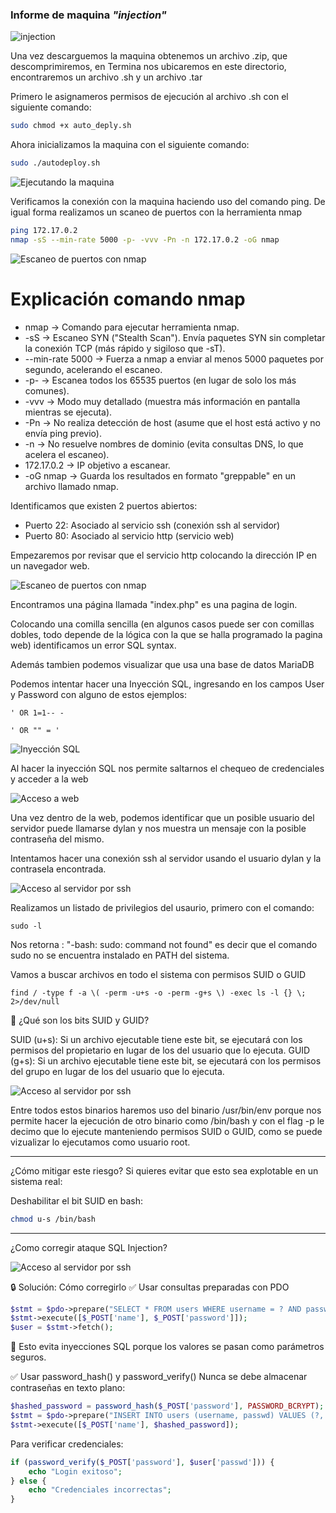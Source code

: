 ### Informe de maquina *"injection"*

![injection](../../data/muy_facil/injection/screenshots/machine.png)

Una vez descarguemos la maquina obtenemos un archivo .zip, que descomprimiremos, en Termina nos ubicaremos en este directorio, encontraremos un archivo .sh y un archivo .tar

Primero le asignameros permisos de ejecución al archivo .sh con el siguiente comando:
```bash
sudo chmod +x auto_deply.sh
```
Ahora inicializamos la maquina con el siguiente comando:
```bash
sudo ./autodeploy.sh
```

![Ejecutando la maquina](../../data/muy_facil/injection/screenshots/run_machine.png)

Verificamos la conexión con la maquina haciendo uso del comando ping.
De igual forma realizamos un scaneo de puertos con la herramienta nmap

```bash
ping 172.17.0.2
nmap -sS --min-rate 5000 -p- -vvv -Pn -n 172.17.0.2 -oG nmap
```

![Escaneo de puertos con nmap](../../data/muy_facil/injection/screenshots/nmap_scan.png)


# Explicación comando nmap #

- nmap → Comando para ejecutar herramienta nmap.
- -sS → Escaneo SYN ("Stealth Scan"). Envía paquetes SYN sin completar la conexión TCP (más rápido y sigiloso que -sT).
- --min-rate 5000 → Fuerza a nmap a enviar al menos 5000 paquetes por segundo, acelerando el escaneo.
- -p- → Escanea todos los 65535 puertos (en lugar de solo los más comunes).
- -vvv → Modo muy detallado (muestra más información en pantalla mientras se ejecuta).
- -Pn → No realiza detección de host (asume que el host está activo y no envía ping previo).
- -n → No resuelve nombres de dominio (evita consultas DNS, lo que acelera el escaneo).
- 172.17.0.2 → IP objetivo a escanear.
- -oG nmap → Guarda los resultados en formato "greppable" en un archivo llamado nmap.


Identificamos que existen 2 puertos abiertos:
- Puerto 22: Asociado al servicio ssh (conexión ssh al servidor)
- Puerto 80: Asociado al servicio http (servicio web)

Empezaremos por revisar que el servicio http colocando la dirección IP en un navegador web.

![Escaneo de puertos con nmap](../../data/muy_facil/injection/screenshots/vulnerable.png)

Encontramos una página llamada "index.php" es una pagina de login.

Colocando una comilla sencilla (en algunos casos puede ser con comillas dobles, todo depende de la lógica con la que se halla programado la pagina web) identificamos un error SQL syntax.

Además tambien podemos visualizar que usa una base de datos MariaDB

Podemos intentar hacer una Inyección SQL, ingresando en los campos User y Password con alguno de estos ejemplos:

```
' OR 1=1-- -

' OR "" = '
```

![Inyección SQL](../../data/muy_facil/injection/screenshots/sql_injection.png)

Al hacer la inyección SQL nos permite saltarnos el chequeo de credenciales y acceder a la web

![Acceso a web](../../data/muy_facil/injection/screenshots/credentials.png)

Una vez dentro de la web, podemos identificar que un posible usuario del servidor puede llamarse dylan y nos muestra un mensaje con la posible contraseña del mismo.

Intentamos hacer una conexión ssh al servidor usando el usuario dylan y la contrasela encontrada.

![Acceso al servidor por ssh](../../data/muy_facil/injection/screenshots/login.png)

Realizamos un listado de privilegios del usaurio, primero con el comando:
```
sudo -l
```
Nos retorna : "-bash: sudo: command not found" es decir que el comando sudo no se encuentra instalado en PATH del sistema.

Vamos a buscar archivos en todo el sistema con permisos SUID o GUID
```
find / -type f -a \( -perm -u+s -o -perm -g+s \) -exec ls -l {} \; 2>/dev/null
```

📌 ¿Qué son los bits SUID y GUID?

SUID (u+s): Si un archivo ejecutable tiene este bit, se ejecutará con los permisos del propietario en lugar de los del usuario que lo ejecuta.
GUID (g+s): Si un archivo ejecutable tiene este bit, se ejecutará con los permisos del grupo en lugar de los del usuario que lo ejecuta.

![Acceso al servidor por ssh](../../data/muy_facil/injection/screenshots/root.png)

Entre todos estos binarios haremos uso del binario /usr/bin/env porque nos permite hacer la ejecución de otro binario como /bin/bash y con el flag -p le decimo que lo ejecute manteniendo permisos SUID o GUID, como se puede vizualizar lo ejecutamos como usuario root.

---

¿Cómo mitigar este riesgo? Si quieres evitar que esto sea explotable en un sistema real:

Deshabilitar el bit SUID en bash:
```bash
chmod u-s /bin/bash
```

----

¿Como corregir ataque SQL Injection?

![Acceso al servidor por ssh](../../data/muy_facil/injection/screenshots/query.png)

🔒 Solución: Cómo corregirlo
✅ Usar consultas preparadas con PDO
```php
$stmt = $pdo->prepare("SELECT * FROM users WHERE username = ? AND passwd = ?");
$stmt->execute([$_POST['name'], $_POST['password']]);
$user = $stmt->fetch();
```
🔹 Esto evita inyecciones SQL porque los valores se pasan como parámetros seguros.

✅ Usar password_hash() y password_verify()
Nunca se debe almacenar contraseñas en texto plano:
```php
$hashed_password = password_hash($_POST['password'], PASSWORD_BCRYPT);
$stmt = $pdo->prepare("INSERT INTO users (username, passwd) VALUES (?, ?)");
$stmt->execute([$_POST['name'], $hashed_password]);
```

Para verificar credenciales:
```php
if (password_verify($_POST['password'], $user['passwd'])) {
    echo "Login exitoso";
} else {
    echo "Credenciales incorrectas";
}
```